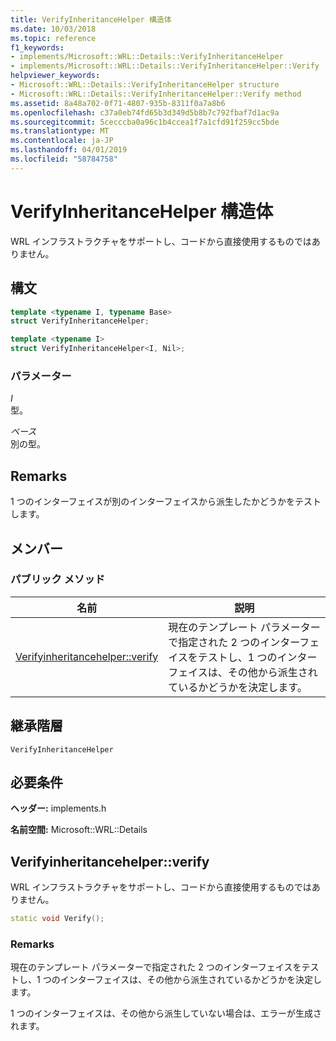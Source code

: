 ```yaml
---
title: VerifyInheritanceHelper 構造体
ms.date: 10/03/2018
ms.topic: reference
f1_keywords:
- implements/Microsoft::WRL::Details::VerifyInheritanceHelper
- implements/Microsoft::WRL::Details::VerifyInheritanceHelper::Verify
helpviewer_keywords:
- Microsoft::WRL::Details::VerifyInheritanceHelper structure
- Microsoft::WRL::Details::VerifyInheritanceHelper::Verify method
ms.assetid: 8a48a702-0f71-4807-935b-8311f0a7a8b6
ms.openlocfilehash: c37a0eb74fd65b3d349d5b8b7c792fbaf7d1ac9a
ms.sourcegitcommit: 5cecccba0a96c1b4ccea1f7a1cfd91f259cc5bde
ms.translationtype: MT
ms.contentlocale: ja-JP
ms.lasthandoff: 04/01/2019
ms.locfileid: "58784758"
---
```

# <a name="verifyinheritancehelper-structure"></a>VerifyInheritanceHelper 構造体

WRL インフラストラクチャをサポートし、コードから直接使用するものではありません。

## <a name="syntax"></a>構文

```cpp
template <typename I, typename Base>
struct VerifyInheritanceHelper;

template <typename I>
struct VerifyInheritanceHelper<I, Nil>;
```

### <a name="parameters"></a>パラメーター

*I*<br/>
型。

*ベース*<br/>
別の型。

## <a name="remarks"></a>Remarks

1 つのインターフェイスが別のインターフェイスから派生したかどうかをテストします。

## <a name="members"></a>メンバー

### <a name="public-methods"></a>パブリック メソッド

名前                                       | 説明
------------------------------------------ | -------------------------------------------------------------------------------------------------------------------------------------
[Verifyinheritancehelper::verify](#verify) | 現在のテンプレート パラメーターで指定された 2 つのインターフェイスをテストし、1 つのインターフェイスは、その他から派生されているかどうかを決定します。

## <a name="inheritance-hierarchy"></a>継承階層

`VerifyInheritanceHelper`

## <a name="requirements"></a>必要条件

**ヘッダー:** implements.h

**名前空間:** Microsoft::WRL::Details

## <a name="verify"></a>Verifyinheritancehelper::verify

WRL インフラストラクチャをサポートし、コードから直接使用するものではありません。

```cpp
static void Verify();
```

### <a name="remarks"></a>Remarks

現在のテンプレート パラメーターで指定された 2 つのインターフェイスをテストし、1 つのインターフェイスは、その他から派生されているかどうかを決定します。

1 つのインターフェイスは、その他から派生していない場合は、エラーが生成されます。
